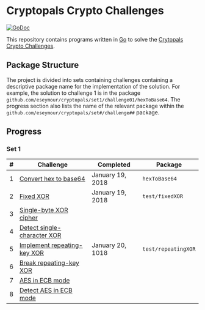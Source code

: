 # Cryptopals Crypto Challenges

[![GoDoc](https://godoc.org/github.com/eseymour/cryptopals?status.svg)](https://godoc.org/github.com/eseymour/cryptopals/)

This repository contains programs written in [Go](https://golang.org)
to solve the [Crytopals Crypto Challenges](https://cryptopals.com).

## Package Structure

The project is divided into sets containing challenges containing a descriptive
package name for the implementation of the solution. For example, the solution
to challenge 1 is in the package
`github.com/eseymour/cryptopals/set1/challenge01/hexToBase64`. The progress
section also lists the name of the relevant package within the
`github.com/eseymour/cryptopals/set#/challenge##` package.

## Progress

### Set 1

| #   | Challenge                        | Completed        | Package             |
| --- | -------------------------------- | ---------------- | ------------------- |
| 1   | [Convert hex to base64][1]       | January 19, 2018 | `hexToBase64`       |
| 2   | [Fixed XOR][2]                   | January 19, 2018 | `test/fixedXOR`     |
| 3   | [Single-byte XOR cipher][3]      |                  |                     |
| 4   | [Detect single-character XOR][4] |                  |                     |
| 5   | [Implement repeating-key XOR][5] | January 20, 1018 | `test/repeatingXOR` |
| 6   | [Break repeating-key XOR][6]     |                  |                     |
| 7   | [AES in ECB mode][7]             |                  |                     |
| 8   | [Detect AES in ECB mode][8]      |                  |                     |

[1]: https://cryptopals.com/sets/1/challenges/1
[2]: https://cryptopals.com/sets/1/challenges/2
[3]: https://cryptopals.com/sets/1/challenges/3
[4]: https://cryptopals.com/sets/1/challenges/4
[5]: https://cryptopals.com/sets/1/challenges/5
[6]: https://cryptopals.com/sets/1/challenges/6
[7]: https://cryptopals.com/sets/1/challenges/7
[8]: https://cryptopals.com/sets/1/challenges/8
